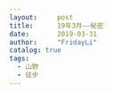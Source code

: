 ```yaml
---
layout:     post
title:      19年3月——秘密
date:       2019-03-31
author:     "FridayLi"
catalog: true
tags:
  - 山野
  - 徒步
---
```


